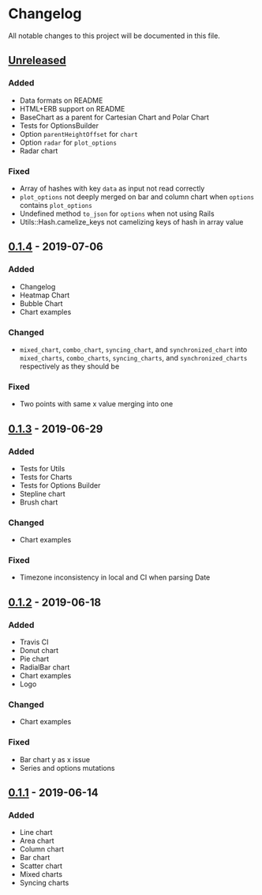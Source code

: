 # Changelog
All notable changes to this project will be documented in this file.


## [Unreleased]
### Added
- Data formats on README
- HTML+ERB support on README
- BaseChart as a parent for Cartesian Chart and Polar Chart
- Tests for OptionsBuilder
- Option `parentHeightOffset` for `chart`
- Option `radar` for `plot_options`
- Radar chart

### Fixed
- Array of hashes with key `data` as input not read correctly
- `plot_options` not deeply merged on bar and column chart when
  `options` contains `plot_options`
- Undefined method `to_json` for `options` when not using Rails
- Utils::Hash.camelize_keys not camelizing keys of hash in array
  value


## [0.1.4] - 2019-07-06
### Added
- Changelog
- Heatmap Chart
- Bubble Chart
- Chart examples

### Changed
- `mixed_chart`, `combo_chart`, `syncing_chart`, and 
  `synchronized_chart` into `mixed_charts`, `combo_charts`, 
  `syncing_charts`, and `synchronized_charts` respectively
  as they should be

### Fixed
- Two points with same x value merging into one


## [0.1.3] - 2019-06-29
### Added
- Tests for Utils
- Tests for Charts
- Tests for Options Builder
- Stepline chart
- Brush chart

### Changed
- Chart examples

### Fixed
- Timezone inconsistency in local and CI when parsing Date


## [0.1.2] - 2019-06-18
### Added
- Travis CI
- Donut chart
- Pie chart
- RadialBar chart
- Chart examples
- Logo

### Changed
- Chart examples

### Fixed
- Bar chart y as x issue
- Series and options mutations


## [0.1.1] - 2019-06-14
### Added
- Line chart
- Area chart
- Column chart
- Bar chart
- Scatter chart
- Mixed charts
- Syncing charts

[Unreleased]: https://github.com/styd/apexcharts.rb/compare/v0.1.4...HEAD
[0.1.4]: https://github.com/styd/apexcharts.rb/compare/v0.1.3...v0.1.4
[0.1.3]: https://github.com/styd/apexcharts.rb/compare/v0.1.2...v0.1.3
[0.1.2]: https://github.com/styd/apexcharts.rb/compare/v0.1.1...v0.1.2
[0.1.1]: https://github.com/styd/apexcharts.rb/releases/tag/v0.1.1
